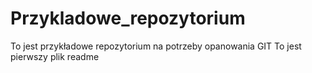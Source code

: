 # Przykladowe_repozytorium
To jest przykładowe repozytorium na potrzeby opanowania GIT
To jest pierwszy plik readme
